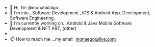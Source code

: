 - 👋 Hi, I’m @monahidalgo
- 👀 I’m into...Software Development , iOS & Android App. Development, Software Engineering, 
- 🌱 I’m currently working on...Android & Java Mobile Software Development & NFT ART, (other)
- 
- 📫 How to reach me ...my email: monaego@live.com

<!---
monahidalgo/monahidalgo is a ✨ special ✨ repository because its `README.md` (this file) appears on your GitHub profile.
You can click the Preview link to take a look at your changes.
--->
